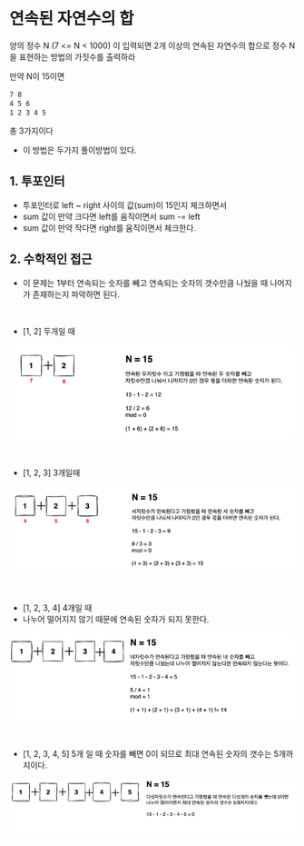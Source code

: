 # 연속된 자연수의 합

양의 정수 N (7 <= N < 1000) 이 입력되면 2개 이상의 연속된 자연수의 합으로 정수 N을 표현하는 방법의 가짓수를 출력하라

만약 N이 15이면
```
7 8
4 5 6
1 2 3 4 5
```
총 3가지이다


- 이 방법은 두가지 풀이방법이 있다.

## 1. 투포인터
- 투포인터로 left ~ right 사이의 값(sum)이 15인지 체크하면서
- sum 값이 만약 크다면 left를 움직이면서 sum -= left 
- sum 값이 만약 작다면 right를 움직이면서 체크한다.


## 2. 수학적인 접근
- 이 문제는 1부터 연속되는 숫자를 빼고 연속되는 숫자의 갯수만큼 나눴을 때 나머지가 존재하는지 파악하면 된다.

<br>
  
- [1, 2] 두개일 때 

![img.png](./img/img.png)

<br>

- [1, 2, 3] 3개일때

![img_1.png](./img/img_1.png)

<br>

- [1, 2, 3, 4] 4개일 때
- 나누어 떨어지지 않기 때문에 연속된 숫자가 되지 못한다.

![img_2.png](./img/img_2.png)

<br>

- [1, 2, 3, 4, 5] 5개 일 때 숫자를 빼면 0이 되므로 최대 연속된 숫자의 갯수는 5개까지이다.

![img_3.png](./img/img_3.png)
